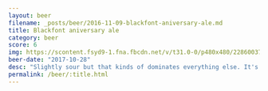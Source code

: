 ```yaml
---
layout: beer
filename: _posts/beer/2016-11-09-blackfont-aniversary-ale.md
title: Blackfont aniversary ale
category: beer
score: 6
img: https://scontent.fsyd9-1.fna.fbcdn.net/v/t31.0-0/p480x480/22860037_10155717525123745_213528734084176539_o.jpg?_nc_cat=105&_nc_sid=e007fa&_nc_ohc=pMnLF3yVtQcAX-hpP2R&_nc_ht=scontent.fsyd9-1.fna&_nc_tp=6&oh=f59d55c965d90a7ad53aa417c1a94fa7&oe=5F4B80EC
beer-date: "2017-10-28"
desc: "Slightly sour but that kinds of dominates everything else. It's decent but I think I might have left it too long in the fridge"
permalink: /beer/:title.html
---
```

